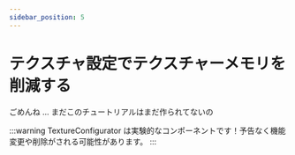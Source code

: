 ```yaml
---
sidebar_position: 5
---
```


# テクスチャ設定でテクスチャーメモリを削減する

ごめんね ... まだこのチュートリアルはまだ作られてないの

:::warning
TextureConfigurator は実験的なコンポーネントです！予告なく機能変更や削除がされる可能性があります。
:::
